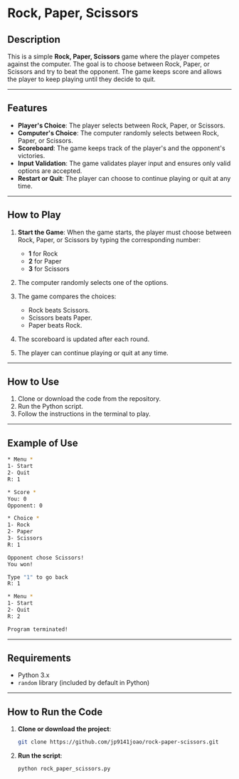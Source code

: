 # **Rock, Paper, Scissors**

## Description

This is a simple **Rock, Paper, Scissors** game where the player competes against the computer. The goal is to choose between Rock, Paper, or Scissors and try to beat the opponent. The game keeps score and allows the player to keep playing until they decide to quit.

---

## Features

* **Player's Choice**: The player selects between Rock, Paper, or Scissors.
* **Computer's Choice**: The computer randomly selects between Rock, Paper, or Scissors.
* **Scoreboard**: The game keeps track of the player's and the opponent's victories.
* **Input Validation**: The game validates player input and ensures only valid options are accepted.
* **Restart or Quit**: The player can choose to continue playing or quit at any time.

---

## How to Play

1. **Start the Game**: When the game starts, the player must choose between Rock, Paper, or Scissors by typing the corresponding number:

   * **1** for Rock
   * **2** for Paper
   * **3** for Scissors
2. The computer randomly selects one of the options.
3. The game compares the choices:

   * Rock beats Scissors.
   * Scissors beats Paper.
   * Paper beats Rock.
4. The scoreboard is updated after each round.
5. The player can continue playing or quit at any time.

---

## How to Use

1. Clone or download the code from the repository.
2. Run the Python script.
3. Follow the instructions in the terminal to play.

---

## Example of Use

```bash
* Menu *
1- Start
2- Quit
R: 1

* Score *
You: 0
Opponent: 0

* Choice *
1- Rock
2- Paper
3- Scissors
R: 1

Opponent chose Scissors!
You won!

Type "1" to go back
R: 1

* Menu *
1- Start
2- Quit
R: 2

Program terminated!
```

---

## Requirements

* Python 3.x
* `random` library (included by default in Python)

---

## How to Run the Code

1. **Clone or download the project**:

   ```bash
   git clone https://github.com/jp9141joao/rock-paper-scissors.git
   ```

2. **Run the script**:

   ```bash
   python rock_paper_scissors.py
   ```
